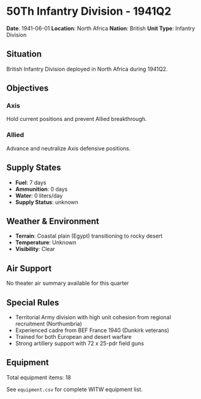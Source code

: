 # 50Th Infantry Division - 1941Q2

**Date**: 1941-06-01
**Location**: North Africa
**Nation**: British
**Unit Type**: Infantry Division

## Situation

British Infantry Division deployed in North Africa during 1941Q2.

## Objectives

### Axis
Hold current positions and prevent Allied breakthrough.

### Allied
Advance and neutralize Axis defensive positions.

## Supply States

- **Fuel**: 7 days
- **Ammunition**: 0 days
- **Water**: 0 liters/day
- **Supply Status**: unknown

## Weather & Environment

- **Terrain**: Coastal plain (Egypt) transitioning to rocky desert
- **Temperature**: Unknown
- **Visibility**: Clear

## Air Support

No theater air summary available for this quarter

## Special Rules

- Territorial Army division with high unit cohesion from regional recruitment (Northumbria)
- Experienced cadre from BEF France 1940 (Dunkirk veterans)
- Trained for both European and desert warfare
- Strong artillery support with 72 x 25-pdr field guns

## Equipment

Total equipment items: 18

See `equipment.csv` for complete WITW equipment list.
